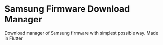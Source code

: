# Samsung Firmware Download Manager

Download manager of Samsung firmware with simplest possible way. Made in Flutter
